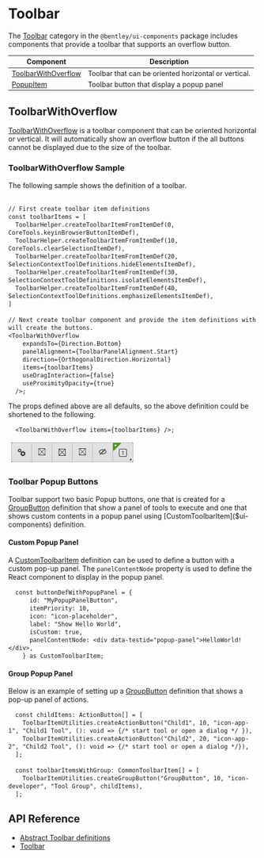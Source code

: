 # Toolbar

The [Toolbar]($ui-components:Toolbar) category in the `@bentley/ui-components` package includes
components that provide a toolbar that supports an overflow button.

|Component|Description
|-----|-----
|[ToolbarWithOverflow]($ui-components)|Toolbar that can be oriented horizontal or vertical.
|[PopupItem]($ui-components)|Toolbar button that display a popup panel

## ToolbarWithOverflow

[ToolbarWithOverflow]($ui-components) is a toolbar component that can be oriented horizontal or vertical. It will automatically show an overflow button if the all buttons cannot be displayed due to the size of the toolbar.

### ToolbarWithOverflow Sample

The following sample shows the definition of a toolbar.

``` tsx

// First create toolbar item definitions
const toolbarItems = [
  ToolbarHelper.createToolbarItemFromItemDef(0, CoreTools.keyinBrowserButtonItemDef),
  ToolbarHelper.createToolbarItemFromItemDef(10, CoreTools.clearSelectionItemDef),
  ToolbarHelper.createToolbarItemFromItemDef(20, SelectionContextToolDefinitions.hideElementsItemDef),
  ToolbarHelper.createToolbarItemFromItemDef(30, SelectionContextToolDefinitions.isolateElementsItemDef),
  ToolbarHelper.createToolbarItemFromItemDef(40, SelectionContextToolDefinitions.emphasizeElementsItemDef),
]

// Next create toolbar component and provide the item definitions with will create the buttons.
<ToolbarWithOverflow
    expandsTo={Direction.Bottom}
    panelAlignment={ToolbarPanelAlignment.Start}
    direction={OrthogonalDirection.Horizontal}
    items={toolbarItems}
    useDragInteraction={false}
    useProximityOpacity={true}
  />;

```

The props defined above are all defaults, so the above definition could be shortened to the following.

``` tsx
  <ToolbarWithOverflow items={toolbarItems} />;
```

![ToolbarWithOverflow](./images/toolbar.png "ToolbarWithOverflow Component")

### Toolbar Popup Buttons

Toolbar support two basic Popup buttons, one that is created for a [GroupButton]($ui-abstract) definition that show a panel of tools to execute and one that shows custom contents in a popup panel using [CustomToolbarItem]($ui-components) definition.

#### Custom Popup Panel

A [CustomToolbarItem]($ui-components) definition can be used to define a button with a custom pop-up panel. The `panelContentNode` property is used to define the React component to display in the popup panel.

```tsx
  const buttonDefWithPopupPanel = {
      id: "MyPopupPanelButton",
      itemPriority: 10,
      icon: "icon-placeholder",
      label: "Show Hello World",
      isCustom: true,
      panelContentNode: <div data-testid="popup-panel">HelloWorld!</div>,
    } as CustomToolbarItem;
```

#### Group Popup Panel

Below is an example of setting up a [GroupButton]($ui-abstract) definition that shows a pop-up panel of actions.

```tsx
  const childItems: ActionButton[] = [
    ToolbarItemUtilities.createActionButton("Child1", 10, "icon-app-1", "Child1 Tool", (): void => {/* start tool or open a dialog */ }),
    ToolbarItemUtilities.createActionButton("Child2", 20, "icon-app-2", "Child2 Tool", (): void => {/* start tool or open a dialog */}),
  ];

  const toolbarItemsWithGroup: CommonToolbarItem[] = [
    ToolbarItemUtilities.createGroupButton("GroupButton", 10, "icon-developer", "Tool Group", childItems),
  ];
```

## API Reference

* [Abstract Toolbar definitions]($ui-abstract:Toolbar)
* [Toolbar]($ui-components:Toolbar)
